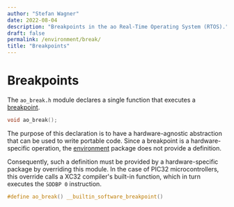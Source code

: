 ```yaml
---
author: "Stefan Wagner"
date: 2022-08-04
description: "Breakpoints in the ao Real-Time Operating System (RTOS)."
draft: false
permalink: /environment/break/
title: "Breakpoints"
---
```


# Breakpoints

The `ao_break.h` module declares a single function that executes a [breakpoint](https://en.wikipedia.org/wiki/Breakpoint).

```c
void ao_break();
```

The purpose of this declaration is to have a hardware-agnostic abstraction that can be used to write portable code. Since a breakpoint is a hardware-specific operation, the [environment](index.md) package does not provide a definition. 

Consequently, such a definition must be provided by a hardware-specific package by overriding this module. In the case of PIC32 microcontrollers, this override calls a XC32 compiler's built-in function, which in turn executes the `SDDBP 0` instruction.

```c
#define ao_break() __builtin_software_breakpoint()
```
